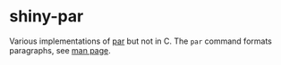 # shiny-par
Various implementations of [par](https://bitbucket.org/amc-nicemice/par/src/master/test-par) but not in C. The `par` command formats paragraphs, see [man page](https://manpages.org/par).

